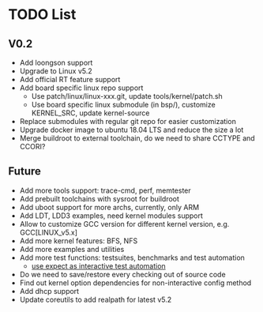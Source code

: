 
# TODO List

## V0.2

* Add loongson support
* Upgrade to Linux v5.2
* Add official RT feature support
* Add board specific linux repo support
  * Use patch/linux/linux-xxx.git, update tools/kernel/patch.sh
  * Use board specific linux submodule (in bsp/), customize KERNEL_SRC, update kernel-source
* Replace submodules with regular git repo for easier customization
* Upgrade docker image to ubuntu 18.04 LTS and reduce the size a lot
* Merge buildroot to external toolchain, do we need to share CCTYPE and CCORI?

## Future

* Add more tools support: trace-cmd, perf, memtester
* Add prebuilt toolchains with sysroot for buildroot
* Add uboot support for more archs, currently, only ARM
* Add LDT, LDD3 examples, need kernel modules support
* Allow to customize GCC version for different kernel version, e.g. GCC[LINUX_v5.x]
* Add more kernel features: BFS, NFS
* Add more examples and utilities
* Add more test functions: testsuites, benchmarks and test automation
  * [use expect as interactive test automation](https://fadeevab.com/how-to-setup-qemu-output-to-console-and-automate-using-shell-script/#3inputoutputthroughanamedpipefile)
* Do we need to save/restore every checking out of source code
* Find out kernel option dependencies for non-interactive config method
* Add dhcp support
* Update coreutils to add realpath for latest v5.2
